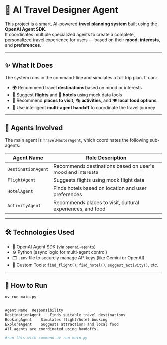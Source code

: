 # 🧭 AI Travel Designer Agent

This project is a smart, AI-powered **travel planning system** built using the **OpenAI Agent SDK**.  
It coordinates multiple specialized agents to create a complete, personalized travel experience for users — based on their **mood**, **interests**, and **preferences**.

---

## ✨ What It Does

The system runs in the command-line and simulates a full trip plan. It can:

- 🌍 Recommend travel **destinations** based on mood or interests
- 🛫 Suggest **flights** and 🏨 **hotels** using mock data tools
- 📍 Recommend **places to visit**, 🎭 **activities**, and 🍽️ **local food options**
- 🧠 Use intelligent **multi-agent handoff** to coordinate the travel journey

---

## 🧠 Agents Involved

The main agent is `TravelMasterAgent`, which coordinates the following sub-agents:

| Agent Name          | Role Description                                             |
|---------------------|--------------------------------------------------------------|
| `DestinationAgent`  | Recommends destinations based on user's mood and interests   |
| `FlightAgent`       | Suggests flights using mock flight data                      |
| `HotelAgent`        | Finds hotels based on location and user preferences          |
| `ActivityAgent`     | Recommends places to visit, cultural experiences, and food   |

---

## 🛠️ Technologies Used

- 🧠 OpenAI Agent SDK (via `openai-agents`)
- ⚙️ Python (async logic for multi-agent control)
- 🗂️ `.env` file to securely manage API keys (like Gemini or OpenAI)
- 🧪 Custom Tools: `find_flight()`, `find_hotel()`, `suggest_activity()`, etc.

---

## 🚀 How to Run

```bash
uv run main.py


Agent Name	Responsibility
DestinationAgent	Finds suitable travel destinations
BookingAgent	Simulates flight/hotel booking
ExploreAgent	Suggests attractions and local food
All agents are coordinated using handoffs.

#run this with command uv run main.py
